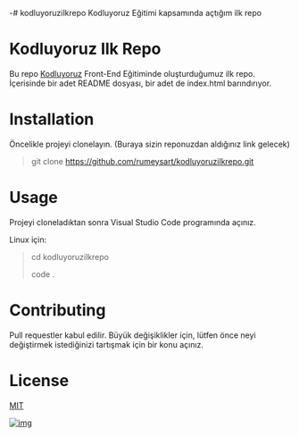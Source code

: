 -# kodluyoruzilkrepo
Kodluyoruz Eğitimi kapsamında açtığım ilk repo
# Kodluyoruz Ilk Repo

Bu repo [Kodluyoruz](https://www.kodluyoruz.org/) Front-End Eğitiminde oluşturduğumuz ilk repo. İçerisinde bir adet README dosyası, bir adet de index.html barındırıyor.

# Installation

Öncelikle projeyi clonelayın. (Buraya sizin reponuzdan aldığınız link gelecek)

> git clone https://github.com/rumeysart/kodluyoruzilkrepo.git

# Usage

Projeyi cloneladıktan sonra Visual Studio Code programında açınız.

Linux için:

> cd kodluyoruzilkrepo
>
> code .

# Contributing

Pull requestler kabul edilir. Büyük değişiklikler için, lütfen önce neyi değiştirmek istediğinizi tartışmak için bir konu açınız.

# License

[MIT](https://choosealicense.com/licenses/mit/)

[![img](https://camo.githubusercontent.com/b446dd7000a7de27fdda527b9d8d3da02bc084908268e7613dffc4c022913d1f/68747470733a2f2f6d656469612d657870312e6c6963646e2e636f6d2f646d732f696d6167652f4334443142415145476f57795a3577756e32672f636f6d70616e792d6261636b67726f756e645f31303030302f302f313635323136393630323339393f653d3136363537393230303026763d6265746126743d424c7a636b51544778702d5475795a6a3130537a35375f794b597938314e6275794639664f7871565a3263)](https://camo.githubusercontent.com/b446dd7000a7de27fdda527b9d8d3da02bc084908268e7613dffc4c022913d1f/68747470733a2f2f6d656469612d657870312e6c6963646e2e636f6d2f646d732f696d6167652f4334443142415145476f57795a3577756e32672f636f6d70616e792d6261636b67726f756e645f31303030302f302f313635323136393630323339393f653d3136363537393230303026763d6265746126743d424c7a636b51544778702d5475795a6a3130537a35375f794b597938314e6275794639664f7871565a3263)
